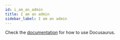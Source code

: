 ```yaml
---
id: i_am_an_admin
title: I am an admin
sidebar_label: I am an admin
---
```


Check the [documentation](https://docusaurus.io) for how to use Docusaurus.